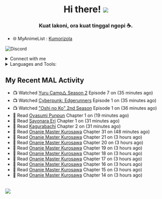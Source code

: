 <h1 align="center">Hi there! <img src="https://media.giphy.com/media/hvRJCLFzcasrR4ia7z/giphy.gif" width="25px"> </h1>
<h3 align="center">Kuat lakoni, ora kuat tinggal ngopi ☕.</h3>

- 🌐 MyAnimeList : [Kumorizola](https://myanimelist.net/animelist/Kumorizola)

![Discord](https://discord.c99.nl/widget/theme-3/761213268009943051.png)
<details>
      <summary>Connect with me</summary>
    <p align="left">
        <a href="https://www.instagram.com/kumorizola/" target="blank"><img align="center"
                src="https://raw.githubusercontent.com/rahuldkjain/github-profile-readme-generator/master/src/images/icons/Social/instagram.svg"
                alt="kumorizola" height="30" width="40" /></a>
        <a href="https://discord.com" target="blank"><img align="center"
                src="https://raw.githubusercontent.com/rahuldkjain/github-profile-readme-generator/master/src/images/icons/Social/discord.svg"
                alt="Kumori#5882" height="30" width="40" /></a>
    </p>
</details>

<details>
    <summary align="left">Languages and Tools:</summary>
<p align="left">
      <a href="https://www.w3schools.com/css/" target="_blank">
        <img src="https://raw.githubusercontent.com/devicons/devicon/master/icons/css3/css3-original-wordmark.svg"
            alt="css3" width="40" height="40" /> </a> <a href="https://www.w3.org/html/" target="_blank"> <img
            src="https://raw.githubusercontent.com/devicons/devicon/master/icons/html5/html5-original-wordmark.svg"
            alt="html5" width="40" height="40" /> </a> <a href="https://www.java.com" target="_blank"> <img
            src="https://raw.githubusercontent.com/devicons/devicon/master/icons/java/java-original.svg" alt="java"
            width="40" height="40" /> </a> <a href="https://developer.mozilla.org/en-US/docs/Web/JavaScript"
            target="_blank"> <img
            src="https://raw.githubusercontent.com/devicons/devicon/master/icons/javascript/javascript-original.svg"
            alt="javascript" width="40" height="40" /> </a> <a href="https://nodejs.org" target="_blank"> <img
            src="https://raw.githubusercontent.com/devicons/devicon/master/icons/nodejs/nodejs-original-wordmark.svg"
            alt="nodejs" width="40" height="40" /> </a> <a href="https://www.python.org" target="_blank"> <img
            src="https://raw.githubusercontent.com/devicons/devicon/master/icons/python/python-original.svg"
            alt="python" width="40" height="40" /> </a> <a href="https://www.typescriptlang.org/" target="_blank"> <img
            src="https://raw.githubusercontent.com/devicons/devicon/master/icons/typescript/typescript-original.svg" 
            alt="typescript" width="40" height="40" /> </a> <a href="https://www.photoshop.com/en" target="_blank"> <img
            src="https://upload.wikimedia.org/wikipedia/commons/a/af/Adobe_Photoshop_CC_icon.svg" alt="photoshop" width="40" height="40"/> </a>
            <a href="https://www.adobe.com/products/premiere.html" target="_blank"> <img
            src="https://upload.wikimedia.org/wikipedia/commons/4/40/Adobe_Premiere_Pro_CC_icon.svg" alt="Premiere pro" width="40" height="40"/> </a>
            <a href="https://www.adobe.com/in/products/illustrator.html" target="_blank"> <img 
            src="https://upload.wikimedia.org/wikipedia/commons/f/fb/Adobe_Illustrator_CC_icon.svg" alt="illustrator" width="40" height="40"/> </a>
      
 </details>
 
 <h2> My Recent MAL Activity</h2>
<!-- MAL_ACTIVITY:start -->

- 📺 Watched [Yuru Camp△ Season 2](https://MyAnimeList.net/anime.php?id=38474) Episode 7 on (35 minutes ago)
- 📺 Watched [Cyberpunk: Edgerunners](https://MyAnimeList.net/anime.php?id=42310) Episode 1 on (35 minutes ago)
- 📺 Watched ["Oshi no Ko" 2nd Season](https://MyAnimeList.net/anime.php?id=55791) Episode 1 on (36 minutes ago)
- 📖 Read [Oyasumi Punpun](https://MyAnimeList.net/manga.php?id=4632) Chapter 1 on (19 minutes ago)
- 📖 Read [Sayonara Eri](https://MyAnimeList.net/manga.php?id=145863) Chapter 1 on (31 minutes ago)
- 📖 Read [Kagurabachi](https://MyAnimeList.net/manga.php?id=162479) Chapter 2 on (31 minutes ago)
- 📖 Read [Onanie Master Kurosawa](https://MyAnimeList.net/manga.php?id=8967) Chapter 31 on (48 minutes ago)
- 📖 Read [Onanie Master Kurosawa](https://MyAnimeList.net/manga.php?id=8967) Chapter 21 on (3 hours ago)
- 📖 Read [Onanie Master Kurosawa](https://MyAnimeList.net/manga.php?id=8967) Chapter 20 on (3 hours ago)
- 📖 Read [Onanie Master Kurosawa](https://MyAnimeList.net/manga.php?id=8967) Chapter 19 on (3 hours ago)
- 📖 Read [Onanie Master Kurosawa](https://MyAnimeList.net/manga.php?id=8967) Chapter 18 on (3 hours ago)
- 📖 Read [Onanie Master Kurosawa](https://MyAnimeList.net/manga.php?id=8967) Chapter 17 on (3 hours ago)
- 📖 Read [Onanie Master Kurosawa](https://MyAnimeList.net/manga.php?id=8967) Chapter 16 on (3 hours ago)
- 📖 Read [Onanie Master Kurosawa](https://MyAnimeList.net/manga.php?id=8967) Chapter 15 on (3 hours ago)
- 📖 Read [Onanie Master Kurosawa](https://MyAnimeList.net/manga.php?id=8967) Chapter 14 on (3 hours ago)

<!-- MAL_ACTIVITY:end -->

  
<h2 align="left"> <img src="https://media.discordapp.net/attachments/918405470073520168/919220018355523584/ezgif.com-gif-maker_1.gif">
